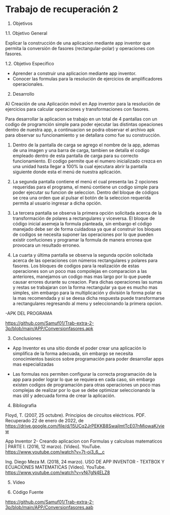 # Trabajo de recuperación 2

1. Objetivos

1.1. Objetivo General

Explicar la construcción de una aplicacion mediante app inventor que permita la conversión de fasores (rectangular-polar) y operaciones con fasores.

1.2. Objetivo Especifico

- Aprender a construir una aplicacion mediante app inventor. 
- Conocer las formulas para la resolución de ejercicios de amplificadores operacionales.

2. Desarrollo

A) Creación de una Aplicación móvil en App inventor para la resolución de ejercicios para calcular operaciones y transformaciones con fasores.

Para desarrollar la aplicacion se trabajo en un total de 4 pantallas con un codigo de programción simple para poder ejecutar las distintas opeaciones dentro de nuestra app, a continuacion se podra observar el archivo apk para observar su funcionamiento y se detallara como fue su construcción.

1. Dentro de la pantalla de carga se agrego el nombre de la app, ademas de una imagen y una barra de carga, tambien se detalla el codigo empleado dentro de esta pantalla de carga    para su correcto funcionamiento. El codigo permite que el numero inicializado crezca en una unidad hasta llegar a 100% la cual ejecutara abrir la pantalla siguiente donde esta    el menú de nuestra aplicación.



2. La segunda pantalla contiene el menú el cual presenta las 2 opciones requeridas para el programa, el menú contiene un codigo simple para poder ejecutar su funcion de seleccion. Dentro del bloque de códigos se crea una orden que al pulsar el botón de la seleccion requerida permita al usuario ingresar a dicha opción.




3. La tercera pantalla se observa la primera opción solicitada acerca de la transformación de polares a rectangulares y viceversa. El bloque de código inicial asemeja la formula    planteada, sin embargo el código manejado debe ser de forma cuidadosa ya que al construir los bloques de codigos se necesita suponer las operaciones por lo que pueden            existir confuciones y programar la formula de manera erronea que provocara un resultado erroneo.




4. La cuarta y última pantalla se observa la segunda opción solicitada acerca de las operaciones con números rectangulares y polares para fasores. Los bloques de codigos para la    realización de estas operaciones son un poco mas compolejas en comparacion a las anteriores, manejamos un codigo mas mas largo por lo que puede causar errores durante su        creacion. Para dichas operaciones las sumas y restas se trabajaran con la forma rectangular ya que es mucho mas simples, sim embargo para la multiplicación y división la        forma polar es la mas recomendada y si se deesa dicha respuesta puede transformarse a rectangulares regresando al menu y seleccionando la primera opcion.


-APK DEL PROGRAMA

https://github.com/Samuf01/Trab-extra-2-3p/blob/main/APP/Conversionfasores.apk

3. Conclusiones

- App Inventor es una sitio donde el poder crear una aplicación lo simplifica de la forma adecuada, sin embargo se necesita conocimientos basicos sobre programación para poder     desarrollar apps mas especializadas

- Las formulas nos permiten configurar la correcta programación de la app para poder lograr lo que se requiera en cada caso, sin embargo existen codigos de programación para       otras operaciones un poco mas complejas de realizar por lo que se debe optimizar seleccionando la mas útil y adecuada forma de crear la aplicación.

4. Bibliografia

Floyd, T. (2007, 25 octubre). Principios de circuitos eléctricos. PDF. Recuperado 22 de enero de 2022, de https://drive.google.com/file/d/15UCq2JrPEKKB8SwajlmtTcE07nMiowaK/view

App Inventor 2- Creando aplicacion con Formulas y calculoas matematicos | PARTE I. (2016, 12 marzo). [Vídeo]. YouTube. https://www.youtube.com/watch?v=7t-oi3_6__c

Ing. Diego Meza M. (2018, 24 marzo). USO DE APP INVENTOR - TEXTBOX Y ECUACIONES MATEMATICAS [Vídeo]. YouTube. https://www.youtube.com/watch?v=yNj7gN4ELZ8

5. Vídeo

6. Código Fuente

https://github.com/Samuf01/Trab-extra-2-3p/blob/main/APP/Conversionfasores.aab
